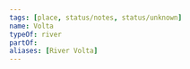 ```yaml
---
tags: [place, status/notes, status/unknown]
name: Volta
typeOf: river
partOf:
aliases: [River Volta]
---
```




